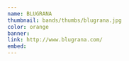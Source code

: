 ```yaml
---
name: BLUGRANA
thumbnail: bands/thumbs/blugrana.jpg
color: orange
banner:
link: http://www.blugrana.com/
embed:
---
```

